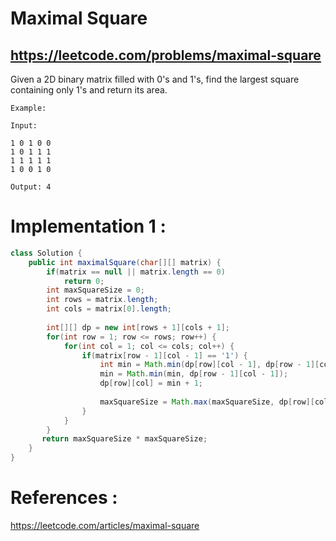 # Maximal Square
## https://leetcode.com/problems/maximal-square

Given a 2D binary matrix filled with 0's and 1's, find the largest square containing only 1's and return its area.
```
Example:

Input: 

1 0 1 0 0
1 0 1 1 1
1 1 1 1 1
1 0 0 1 0

Output: 4
```
# Implementation 1 :

```java
class Solution {
    public int maximalSquare(char[][] matrix) {
        if(matrix == null || matrix.length == 0)
            return 0;
        int maxSquareSize = 0;
        int rows = matrix.length;
        int cols = matrix[0].length;
        
        int[][] dp = new int[rows + 1][cols + 1];
        for(int row = 1; row <= rows; row++) {
            for(int col = 1; col <= cols; col++) {
                if(matrix[row - 1][col - 1] == '1') {
                    int min = Math.min(dp[row][col - 1], dp[row - 1][col]);
                    min = Math.min(min, dp[row - 1][col - 1]);
                    dp[row][col] = min + 1;
                    
                    maxSquareSize = Math.max(maxSquareSize, dp[row][col]);
                }
            }
        }
       return maxSquareSize * maxSquareSize; 
    }
}
```


# References :
https://leetcode.com/articles/maximal-square
